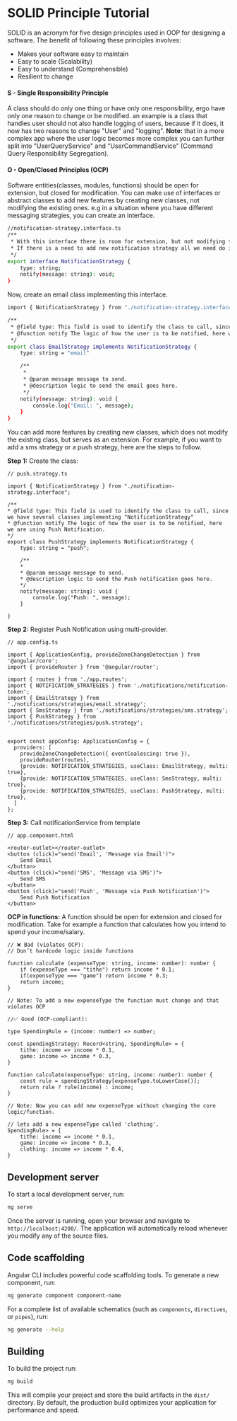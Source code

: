 # SOLID Principle Tutorial

SOLID is an acronym for five design principles used in OOP for designing a software. The benefit of following these principles involves:

- Makes your software easy to maintain
- Easy to scale (Scalability)
- Easy to understand (Comprehensible)
- Resilient to change

#### S - Single Responsibility Principle

A class should do only one thing or have only one responsibility, ergo have only one reason to change or be modified. an example is a class that handles user should not also handle logging of users, because if it does, it now has two reasons to change "User" and "logging". **Note:** that in a more complex app where the user logic becomes more complex you can further split into "UserQueryService" and "UserCommandService" (Command Query Responsibility Segregation).

#### O - Open/Closed Principles (OCP)

Software entities(classes, modules, functions) should be open for extension, but closed for modification. You can make use of interfaces or abstract classes to add new features by creating new classes, not modifying the existing ones.
e.g in a situation where you have different messaging strategies, you can create an interface.

```bash
//notification-strategy.interface.ts
/**
 * With this interface there is room for extension, but not modifying the existing classes implementing this interface.
 * If there is a need to add new notification strategy all we need do is to add new classes.
 */
export interface NotificationStrategy {
    type: string;
    notify(message: string): void;
}
```

Now, create an email class implementing this interface.

```bash
import { NotificationStrategy } from "./notification-strategy.interface";

/**
 * @field type: This field is used to identify the class to call, since we have several classes implementing "NotificationStrategy"
 * @function notify The logic of how the user is to be notified, here we are using E-mail.
 */
export class EmailStrategy implements NotificationStrategy {
    type: string = "email"

    /**
     *
     * @param message message to send.
     * @description logic to send the email goes here.
     */
    notify(message: string): void {
        console.log("Email: ", message);
    }
}
```

You can add more features by creating new classes, which does not modify the existing class, but serves as an extension. For example, if you want to add a sms strategy or a push strategy, here are the steps to follow.

**Step 1:** Create the class:

```
// push.strategy.ts

import { NotificationStrategy } from "./notification-strategy.interface";

/**
* @field type: This field is used to identify the class to call, since we have several classes implementing "NotificationStrategy"
* @function notify The logic of how the user is to be notified, here we are using Push Notification.
*/
export class PushStrategy implements NotificationStrategy {
    type: string = "push";

    /**
    *
    * @param message message to send.
    * @description logic to send the Push notification goes here.
    */
    notify(message: string): void {
        console.log("Push: ", message);
    }

}
```

**Step 2:** Register Push Notification using multi-provider.

```
// app.config.ts

import { ApplicationConfig, provideZoneChangeDetection } from '@angular/core';
import { provideRouter } from '@angular/router';

import { routes } from './app.routes';
import { NOTIFICATION_STRATEGIES } from './notifications/notification-token';
import { EmailStrategy } from './notifications/strategies/email.strategy';
import { SmsStrategy } from './notifications/strategies/sms.strategy';
import { PushStrategy } from './notifications/strategies/push.strategy';


export const appConfig: ApplicationConfig = {
  providers: [
    provideZoneChangeDetection({ eventCoalescing: true }),
    provideRouter(routes),
    {provide: NOTIFICATION_STRATEGIES, useClass: EmailStrategy, multi: true},
    {provide: NOTIFICATION_STRATEGIES, useClass: SmsStrategy, multi: true},
    {provide: NOTIFICATION_STRATEGIES, useClass: PushStrategy, multi: true},
  ]
};
```

**Step 3:** Call notificationService from template

```
// app.component.html

<router-outlet></router-outlet>
<button (click)="send('Email', 'Message via Email')">
    Send Email
</button>
<button (click)="send('SMS', 'Message via SMS')">
    Send SMS
</button>
<button (click)="send('Push', 'Message via Push Notification')">
    Send Push Notification
</button>
```

**OCP in functions:**
A function should be open for extension and closed for modification. Take for example a function that calculates how you intend to spend your income/salary.

```
// ❌ Bad (violates OCP):
// Don’t hardcode logic inside functions

function calculate (expenseType: string, income: number): number {
    if (expenseType === "tithe") return income * 0.1;
    if(expenseType === "game") return income * 0.3;
    return income;
}

// Note: To add a new expenseType the function must change and that violates OCP
```

```
//✅ Good (OCP-compliant):

type SpendingRule = (income: number) => number;

const spendingStrategy: Record<string, SpendingRule> = {
    tithe: income => income * 0.1,
    game: income => income * 0.3,
}

function calculate(expenseType: string, income: number): number {
    const rule = spendingStrategy[expenseType.toLowerCase()];
    return rule ? rule(income) : income;
}

// Note: Now you can add new expenseType without changing the core logic/function.
```

```
// lets add a new expenseType called 'clothing'.
SpendingRule> = {
    tithe: income => income * 0.1,
    game: income => income * 0.3,
    clothing: income => income * 0.4,
}
```

## Development server

To start a local development server, run:

```bash
ng serve
```

Once the server is running, open your browser and navigate to `http://localhost:4200/`. The application will automatically reload whenever you modify any of the source files.

## Code scaffolding

Angular CLI includes powerful code scaffolding tools. To generate a new component, run:

```bash
ng generate component component-name
```

For a complete list of available schematics (such as `components`, `directives`, or `pipes`), run:

```bash
ng generate --help
```

## Building

To build the project run:

```bash
ng build
```

This will compile your project and store the build artifacts in the `dist/` directory. By default, the production build optimizes your application for performance and speed.
